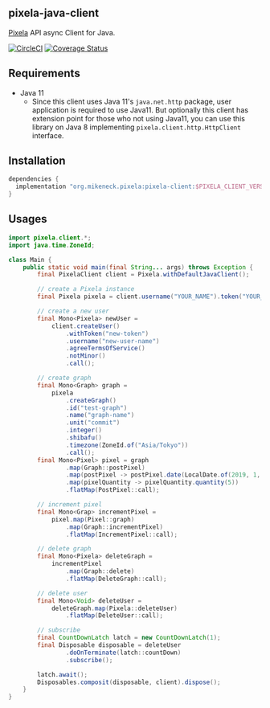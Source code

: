 pixela-java-client
---

[Pixela](https://pixe.la/) API async Client for Java.

[![CircleCI](https://circleci.com/gh/mike-neck/pixela-java-client.svg?style=svg)](https://circleci.com/gh/mike-neck/pixela-java-client)
[![Coverage Status](https://coveralls.io/repos/github/mike-neck/pixela-java-client/badge.svg?branch=27af5e9bced30156c6e802702f812882eee4a8e0)](https://coveralls.io/github/mike-neck/pixela-java-client?branch=27af5e9bced30156c6e802702f812882eee4a8e0)

Requirements
---

* Java 11
    * Since this client uses Java 11's `java.net.http` package, user application is required to use Java11. But 
    optionally this client has extension point for those who not using Java11, you can use this library on Java 8 
    implementing `pixela.client.http.HttpClient` interface.

Installation
---

```groovy
dependencies {
  implementation "org.mikeneck.pixela:pixela-client:$PIXELA_CLIENT_VERSION"
}
```

Usages
---

```java
import pixela.client.*;
import java.time.ZoneId;

class Main {
    public static void main(final String... args) throws Exception {
        final PixelaClient client = Pixela.withDefaultJavaClient();

        // create a Pixela instance
        final Pixela pixela = client.username("YOUR_NAME").token("YOUR_TOKEN");

        // create a new user
        final Mono<Pixela> newUser =
            client.createUser()
                .withToken("new-token")
                .username("new-user-name")
                .agreeTermsOfService()
                .notMinor()
                .call();

        // create graph
        final Mono<Graph> graph =
            pixela
                .createGraph()
                .id("test-graph")
                .name("graph-name")
                .unit("commit")
                .integer()
                .shibafu()
                .timezone(ZoneId.of("Asia/Tokyo"))
                .call();
        final Mono<Pixel> pixel = graph
                .map(Graph::postPixel)
                .map(postPixel -> postPixel.date(LocalDate.of(2019, 1, 2)))
                .map(pixelQuantity -> pixelQuantity.quantity(5))
                .flatMap(PostPixel::call);

        // increment pixel
        final Mono<Grap> incrementPixel =
            pixel.map(Pixel::graph)
                .map(Graph::incrementPixel)
                .flatMap(IncrementPixel::call);

        // delete graph
        final Mono<Pixela> deleteGraph =
            incrementPixel
                .map(Graph::delete)
                .flatMap(DeleteGraph::call);

        // delete user
        final Mono<Void> deleteUser =
            deleteGraph.map(Pixela::deleteUser)
                .flatMap(DeleteUser::call);

        // subscribe
        final CountDownLatch latch = new CountDownLatch(1);
        final Disposable disposable = deleteUser
                .doOnTerminate(latch::countDown)
                .subscribe();

        latch.await();
        Disposables.composit(disposable, client).dispose();
    }    
}
```
